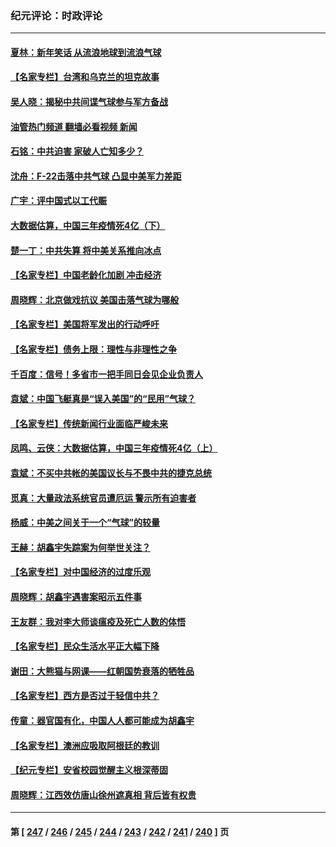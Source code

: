 ### 纪元评论：时政评论
---
#### [夏林：新年笑话 从流浪地球到流浪气球](../../pages/nsc1025/n13924088.md?02070330) 
#### [【名家专栏】台湾和乌克兰的坦克故事](../../pages/nsc1025/n13923214.md?02070330) 
#### [吴人晓：揭秘中共间谍气球参与军方备战](../../pages/nsc1025/n13923992.md?02070330) 
#### [油管热门频道 翻墙必看视频 新闻](ok?02070330)
#### [石铭：中共迫害 家破人亡知多少？](../../pages/nsc1025/n13923814.md?02070330) 
#### [沈舟：F-22击落中共气球 凸显中美军力差距](../../pages/nsc1025/n13923557.md?02070330) 
#### [广宇：评中国式以工代赈](../../pages/nsc1025/n13923623.md?02070330) 
#### [大数据估算，中国三年疫情死4亿（下）](../../pages/nsc1025/n13922711.md?02070330) 
#### [楚一丁：中共失算 将中美关系推向冰点](../../pages/nsc1025/n13923448.md?02070330) 
#### [【名家专栏】中国老龄化加剧 冲击经济](../../pages/nsc1025/n13919481.md?02070330) 
#### [周晓辉：北京做戏抗议 美国击落气球为哪般](../../pages/nsc1025/n13923326.md?02070330) 
#### [【名家专栏】美国将军发出的行动呼吁](../../pages/nsc1025/n13922472.md?02070330) 
#### [【名家专栏】债务上限：理性与非理性之争](../../pages/nsc1025/n13922540.md?02070330) 
#### [千百度：信号！多省市一把手同日会见企业负责人](../../pages/nsc1025/n13922978.md?02070330) 
#### [袁斌：中国飞艇真是“误入美国”的“民用”气球？](../../pages/nsc1025/n13922922.md?02070330) 
#### [【名家专栏】传统新闻行业面临严峻未来](../../pages/nsc1025/n13921676.md?02070330) 
#### [凤鸣、云侠：大数据估算，中国三年疫情死4亿（上）](../../pages/nsc1025/n13922184.md?02070330) 
#### [袁斌：不买中共帐的美国议长与不畏中共的捷克总统](../../pages/nsc1025/n13922318.md?02070330) 
#### [觅真：大量政法系统官员遭厄运 警示所有迫害者](../../pages/nsc1025/n13922309.md?02070330) 
#### [杨威：中美之间关于一个“气球”的较量](../../pages/nsc1025/n13922136.md?02070330) 
#### [王赫：胡鑫宇失踪案为何举世关注？](../../pages/nsc1025/n13922027.md?02070330) 
#### [【名家专栏】对中国经济的过度乐观](../../pages/nsc1025/n13921749.md?02070330) 
#### [周晓辉：胡鑫宇遇害案昭示五件事](../../pages/nsc1025/n13921870.md?02070330) 
#### [王友群：我对李大师谈瘟疫及死亡人数的体悟](../../pages/nsc1025/n13920423.md?02070330) 
#### [【名家专栏】民众生活水平正大幅下降](../../pages/nsc1025/n13920223.md?02070330) 
#### [谢田：大熊猫与网课——红朝国势衰落的牺牲品](../../pages/nsc1025/n13921216.md?02070330) 
#### [【名家专栏】西方是否过于轻信中共？](../../pages/nsc1025/n13917900.md?02070330) 
#### [传童：器官国有化，中国人人都可能成为胡鑫宇](../../pages/nsc1025/n13921243.md?02070330) 
#### [【名家专栏】澳洲应吸取阿根廷的教训](../../pages/nsc1025/n13920216.md?02070330) 
#### [【纪元专栏】安省校园觉醒主义根深蒂固](../../pages/nsc1025/n13911232.md?02070330) 
#### [周晓辉：江西效仿唐山徐州遮真相 背后皆有权贵](../../pages/nsc1025/n13921047.md?02070330) 

---
#### 第 [ [247](./247.md?02070330) / [246](./246.md?02070330) / [245](./245.md?02070330) / [244](./244.md?02070330) / [243](./243.md?02070330) / [242](./242.md?02070330) / [241](./241.md?02070330) / [240](./240.md?02070330) ] 页
